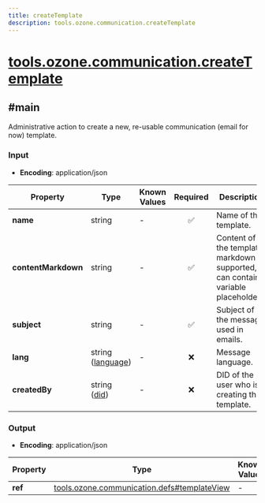 ```yaml
---
title: createTemplate
description: tools.ozone.communication.createTemplate
---
```


# [tools.ozone.communication.createTemplate](https://github.com/myConsciousness/atproto.dart/blob/main/lexicons/tools/ozone/communication/createTemplate.json)

## #main

Administrative action to create a new, re-usable communication (email for now) template.

### Input

- **Encoding**: application/json

| Property | Type | Known Values | Required | Description |
| --- | --- | --- | :---: | --- |
| **name** | string | - | ✅ | Name of the template. |
| **contentMarkdown** | string | - | ✅ | Content of the template, markdown supported, can contain variable placeholders. |
| **subject** | string | - | ✅ | Subject of the message, used in emails. |
| **lang** | string ([language](https://atproto.com/specs/lexicon#language)) | - | ❌ | Message language. |
| **createdBy** | string ([did](https://atproto.com/specs/did)) | - | ❌ | DID of the user who is creating the template. |

### Output

- **Encoding**: application/json

| Property | Type | Known Values | Required | Description |
| --- | --- | --- | :---: | --- |
| **ref** | [tools.ozone.communication.defs#templateView](../../../../lexicons/tools/ozone/communication/defs.md#templateview) | - | ✅ | - |
